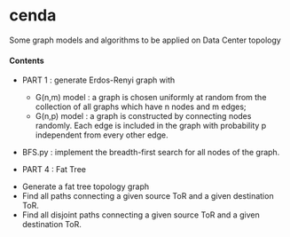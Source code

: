 # cenda

Some graph models and algorithms to be applied on Data Center topology

#### Contents

* PART 1 : generate Erdos-Renyi graph with 
  - G(n,m) model : a graph is chosen uniformly at random from the collection of all graphs which have n nodes and m edges;
  - G(n,p) model : a graph is constructed by connecting nodes randomly. Each edge is included in the graph with probability p independent from every other edge. 

* BFS.py : implement the breadth-first search for all nodes of the graph.

* PART 4 : Fat Tree 
 - Generate a fat tree topology graph 
 - Find all paths connecting a given source ToR and a given destination ToR.
 - Find all disjoint paths connecting a given source ToR and a given destination ToR.

